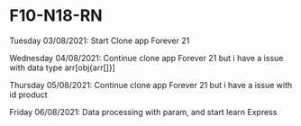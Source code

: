 # F10-N18-RN

Tuesday 03/08/2021: Start Clone app Forever 21



Wednesday 04/08/2021: Continue clone app Forever 21 but i have a issue with data type arr[obj{arr[]}]



Thursday 05/08/2021: Continue clone app Forever 21  but i have a issue with id product 



Friday 06/08/2021: Data processing with param, and start learn Express 
